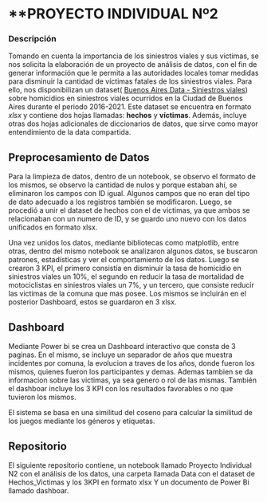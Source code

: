 #                       **PROYECTO INDIVIDUAL Nº2



### Descripción

Tomando en cuenta la importancia de los siniestros viales y sus victimas, se nos solicita la elaboración de un proyecto de análisis de datos, con el fin de generar información que le permita a las autoridades locales tomar medidas para disminuir la cantidad de víctimas fatales de los siniestros viales. Para ello, nos disponibilizan un dataset( [Buenos Aires Data - Siniestros viales](https://data.buenosaires.gob.ar/dataset/victimas-siniestros-viales))  sobre homicidios en siniestros viales ocurridos en la Ciudad de Buenos Aires durante el periodo 2016-2021. Este dataset se encuentra en formato *xlsx* y contiene dos hojas llamadas: **hechos** y **víctimas**. Además,  incluye otras dos hojas adicionales de diccionarios de datos, que sirve como mayor entendimiento de la data compartida.

## Preprocesamiento de Datos

Para la limpieza de datos, dentro de un notebook, se observo el formato de los mismos, se observo la cantidad de nulos y porque estaban ahí, se eliminaron los campos con ID igual. Algunos campos que no eran del tipo de dato adecuado a los registros también se modificaron. Luego, se procedió a unir el dataset de hechos con el de victimas, ya que ambos se relacionaban con un numero de ID, y se guardo uno nuevo con los datos unificados en formato xlsx. 

Una vez unidos los datos, mediante bibliotecas como matplotlib, entre otras, dentro del mismo notebook  se analizaron algunos datos, se buscaron patrones, estadísticas y ver el comportamiento de los datos. Luego se crearon 3 KPI, el primero consistía en disminuir la tasa de homicidio en siniestros viales un 10%, el segundo en reducir la tasa de mortalidad de motociclistas en siniestros viales un 7%, y un tercero, que consiste reducir las victimas de la comuna que mas posee. Los mismos se incluirán en el posterior Dashboard, estos se guardaron en 3 xlsx.

## Dashboard

Mediante Power bi se crea un Dashboard interactivo que consta de 3 paginas. En el mismo, se incluye un separador de años que muestra incidentes por comuna, la evolucion a traves de los años, donde fueron los mismos, quienes fueron los participantes y demas. Ademas tambien se da informacion sobre las victimas, ya sea genero o rol de las mismas. También el dashboar incluye los 3 KPI con los resultados favorables o no que tuvieron los mismos.

El sistema se basa en una similitud del coseno para calcular la similitud de los juegos mediante los géneros y etiquetas.



## Repositorio

El siguiente repositorio contiene, un notebook llamado Proyecto Individual N2 con el análisis de los datos, una carpeta llamada Data con el dataset de Hechos_Victimas y los 3KPI en formato xlsx Y un documento de Power Bi llamado dashboar.  

